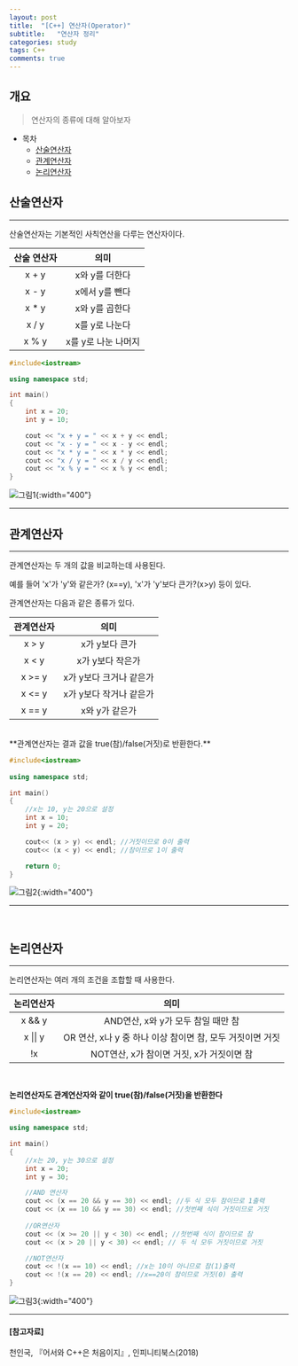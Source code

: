 ```yaml
---
layout: post
title:  "[C++] 연산자(Operator)"
subtitle:   "연산자 정리"
categories: study
tags: C++
comments: true
---
```


## 개요
> 연산자의 종류에 대해 알아보자

- 목차
    - [산술연산자](#산술연산자)
    - [관계연산자](#관계연산자)
    - [논리연산자](#논리연산자)


## 산술연산자
---
산술연산자는 기본적인 사칙연산을 다루는 연산자이다.

|산술 연산자|의미|
|:---:|:---:|
|x + y|x와 y를 더한다|
|x - y|x에서 y를 뺀다|
|x * y|x와 y를 곱한다|
|x / y|x를 y로 나눈다|
|x % y|x를 y로 나눈 나머지|  

```c++
#include<iostream>

using namespace std;

int main()
{
	int x = 20;
	int y = 10;

	cout << "x + y = " << x + y << endl;
	cout << "x - y = " << x - y << endl;
	cout << "x * y = " << x * y << endl;
	cout << "x / y = " << x / y << endl;
	cout << "x % y = " << x % y << endl;
}
```

![그림1](../../../../assets/img/study/operator1.jpg){:width="400"}
***


## 관계연산자
---
관계연산자는 두 개의 값을 비교하는데 사용된다.

예를 들어 'x'가 'y'와 같은가? (x==y), 'x'가 'y'보다 큰가?(x>y) 등이 있다.

관계연산자는 다음과 같은 종류가 있다.

|관계연산자|의미|
|:---:|:---:|
|x > y|x가 y보다 큰가|
|x < y|x가 y보다 작은가|
|x >= y|x가 y보다 크거나 같은가|
|x <= y|x가 y보다 작거나 같은가|
|x == y|x와 y가 같은가|  


<br/>
**관계연산자는 결과 값을 true(참)/false(거짓)로 반환한다.**

```c++
#include<iostream>
    
using namespace std;

int main()
{ 
    //x는 10, y는 20으로 설정
    int x = 10;
    int y = 20;

    cout<< (x > y) << endl; //거짓이므로 0이 출력
    cout<< (x < y) << endl; //참이므로 1이 출력

    return 0;
}
```

![그림2](../../../../assets/img/study/operator2.jpg){:width="400"}


***
<br/>

## 논리연산자
---
논리연산자는 여러 개의 조건을 조합할 때 사용한다.

|논리연산자|의미|
|:---:|:---:|
|x && y|AND연산, x와 y가 모두 참일 때만 참|
|x \|\| y|OR 연산, x나 y 중 하나 이상 참이면 참, 모두 거짓이면 거짓|
|!x|NOT연산, x가 참이면 거짓, x가 거짓이면 참|

<br/>

**논리연산자도 관계연산자와 같이 true(참)/false(거짓)을 반환한다**

```c++
#include<iostream>

using namespace std;

int main()
{
	//x는 20, y는 30으로 설정
	int x = 20;
	int y = 30;

	//AND 연산자
	cout << (x == 20 && y == 30) << endl; //두 식 모두 참이므로 1출력
	cout << (x == 10 && y == 30) << endl; //첫번째 식이 거짓이므로 거짓
	
	//OR연산자
	cout << (x >= 20 || y < 30) << endl; //첫번째 식이 참이므로 참
	cout << (x > 20 || y < 30) << endl; // 두 식 모두 거짓이므로 거짓

	//NOT연산자
	cout << !(x == 10) << endl; //x는 10이 아니므로 참(1)출력
	cout << !(x == 20) << endl; //x==20이 참이므로 거짓(0) 출력
}
```
![그림3](../../../../assets/img/study/operator3.jpg){:width="400"}

***
#### [참고자료]
천인국, 『어서와 C++은 처음이지』, 인피니티북스(2018)
